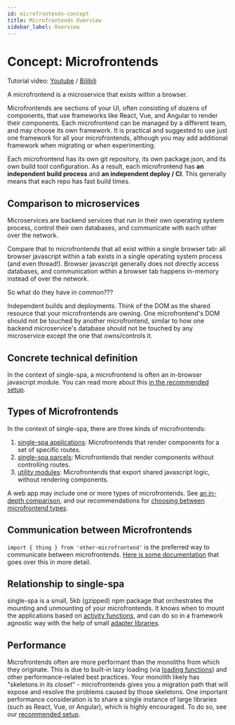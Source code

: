 ```yaml
---
id: microfrontends-concept
title: Microfrontends Overview
sidebar_label: Overview
---
```


# Concept: Microfrontends

Tutorial video: [Youtube](https://www.youtube.com/watch?v=3EUfbnHi6Wg&list=PLLUD8RtHvsAOhtHnyGx57EYXoaNsxGrTU&index=1) / [Bilibili](https://www.bilibili.com/video/av83619684)

A microfrontend is a microservice that exists within a browser.

Microfrontends are sections of your UI, often consisting of dozens of components, that use frameworks like React, Vue, and Angular to render their components. Each microfrontend can be managed by a different team, and may choose its own framework. It is practical and suggested to use just one framework for all your microfrontends, although you may add additional framework when migrating or when experimenting.

Each microfrontend has its own git repository, its own package.json, and its own build tool configuration. As a result, each microfrontend has **an independent build process** and **an independent deploy / CI**. This generally means that each repo has fast build times.

## Comparison to microservices

Microservices are backend services that run in their own operating system process, control their own databases, and communicate with each other over the network.

Compare that to microfrontends that all exist within a single browser tab: all browser javascript within a tab exists in a single operating system process (and even thread!). Browser javascript generally does not directly access databases, and communication within a browser tab happens in-memory instead of over the network.

So what do they have in common???

Independent builds and deployments. Think of the DOM as the shared resource that your microfrontends are owning. One microfrontend's DOM should not be touched by another microfrontend, similar to how one backend microservice's database should not be touched by any microservice except the one that owns/controls it.

## Concrete technical definition

In the context of single-spa, a microfrontend is often an in-browser javascript module. You can read more about this [in the recommended setup](/docs/recommended-setup#in-browser-versus-build-time-modules).

## Types of Microfrontends

In the context of single-spa, there are three kinds of microfrontends:

1. [single-spa applications](/docs/building-applications): Microfrontends that render components for a set of specific routes.
2. [single-spa parcels](/docs/parcels-overview): Microfrontends that render components without controlling routes.
3. [utility modules](/docs/recommended-setup#utility-modules-styleguide-api-etc): Microfrontends that export shared javascript logic, without rendering components.

A web app may include one or more types of microfrontends. See [an in-depth comparison](/docs/module-types), and our recommendations for [choosing between microfrontend types](/docs/recommended-setup#applications-versus-parcels-versus-utility-modules).

## Communication between Microfrontends

`import { thing } from 'other-microfrontend'` is the preferred way to communicate between microfrontends. [Here is some documentation](/docs/recommended-setup#inter-app-communication) that goes over this in more detail.

## Relationship to single-spa

single-spa is a small, 5kb (gzipped) npm package that orchestrates the mounting and unmounting of your microfrontends. It knows when to mount the applications based on [activity functions](/docs/api/#registerapplication), and can do so in a framework agnostic way with the help of small [adapter libraries](/docs/ecosystem).

## Performance

Microfrontends often are more performant than the monoliths from which they originate. This is due to built-in lazy loading (via [loading functions](/docs/api/#registerapplication)) and other performance-related best practices. Your monolith likely has "skeletons in its closet" - microfrontends gives you a migration path that will expose and resolve the problems caused by those skeletons. One important performance consideration is to share a single instance of large libraries (such as React, Vue, or Angular), which is highly encouraged. To do so, see our [recommended setup](/docs/recommended-setup#shared-dependencies).
